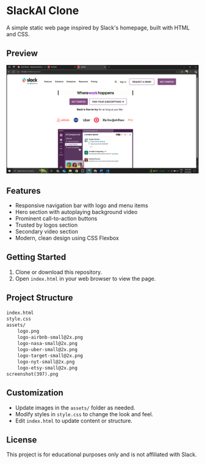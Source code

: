 # SlackAI Clone

A simple static web page inspired by Slack's homepage, built with HTML and CSS.

## Preview

![SlackAI Clone Preview](slackai.png)

## Features

- Responsive navigation bar with logo and menu items
- Hero section with autoplaying background video
- Prominent call-to-action buttons
- Trusted by logos section
- Secondary video section
- Modern, clean design using CSS Flexbox

## Getting Started

1. Clone or download this repository.
2. Open `index.html` in your web browser to view the page.

## Project Structure

```
index.html
style.css
assets/
    logo.png
    logo-airbnb-small@2x.png
    logo-nasa-small@2x.png
    logo-uber-small@2x.png
    logo-target-small@2x.png
    logo-nyt-small@2x.png
    logo-etsy-small@2x.png
screenshot(397).png
```

## Customization

- Update images in the `assets/` folder as needed.
- Modify styles in `style.css` to change the look and feel.
- Edit `index.html` to update content or structure.

## License

This project is for educational purposes only and is not affiliated with Slack.
